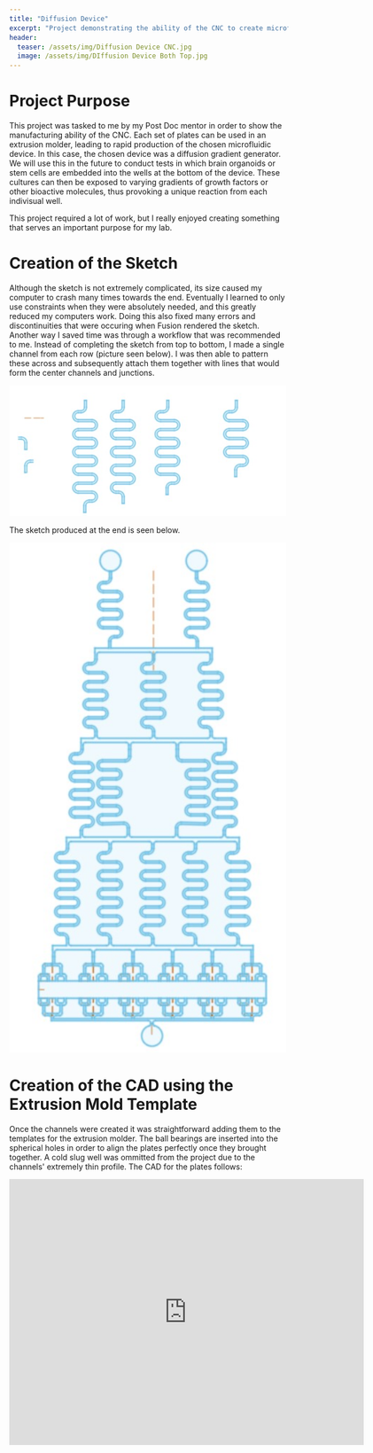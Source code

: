 ```yaml
---
title: "Diffusion Device"
excerpt: "Project demonstrating the ability of the CNC to create microfluidic devices"
header:
  teaser: /assets/img/Diffusion Device CNC.jpg
  image: /assets/img/DIffusion Device Both Top.jpg
---
```


# Project Purpose 
This project was tasked to me by my Post Doc mentor in order to show the manufacturing ability of the CNC. Each set of plates can be used in an extrusion molder, leading to rapid production of the chosen microfluidic device. In this case, the chosen device was a diffusion gradient generator. We will use this in the future to conduct tests in which brain organoids or stem cells are embedded into the wells at the bottom of the device. These cultures can then be exposed to varying gradients of growth factors or other bioactive molecules, thus provoking a unique reaction from each indivisual well. 

This project required a lot of work, but I really enjoyed creating something that serves an important purpose for my lab.

# Creation of the Sketch
Although the sketch is not extremely complicated, its size caused my computer to crash many times towards the end. Eventually I learned to only use constraints when they were absolutely needed, and this greatly reduced my computers work. Doing this also fixed many errors and discontinuities that were occuring when Fusion rendered the sketch. Another way I saved time was through a workflow that was recommended to me. Instead of completing the sketch from top to bottom, I made a single channel from each row (picture seen below). I was then able to pattern these across and subsequently attach them together with lines that would form the center channels and junctions. 

<img src="/assets/img/Diffusion Device Sketch Workflow.jpg" alt="ex complex pattern" style="width:500px;"/>

The sketch produced at the end is seen below.

<img src="/assets/img/Diffusion Device Sketch.jpg" alt="ex complex pattern" style="width:500px;"/>

# Creation of the CAD using the Extrusion Mold Template
Once the channels were created it was straightforward adding them to the templates for the extrusion molder. The ball bearings are inserted into the spherical holes in order to align the plates perfectly once they brought together. A cold slug well was ommitted from the project due to the channels' extremely thin profile. The CAD for the plates follows:

<iframe src="https://vanderbilt1024.autodesk360.com/shares/public/SH512d4QTec90decfa6e9820b4fbe81c84a6?mode=embed" width="640" height="480" allowfullscreen="true" webkitallowfullscreen="true" mozallowfullscreen="true"  frameborder="0"></iframe>



